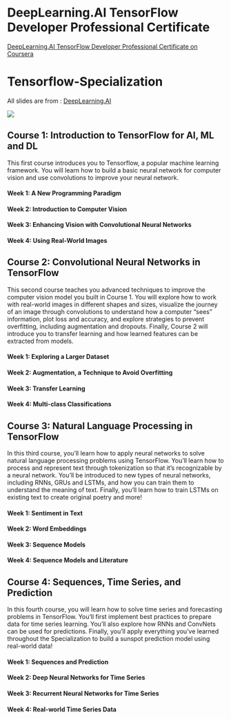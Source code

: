 # DeepLearning.AI TensorFlow Developer Professional Certificate

[DeepLearning.AI TensorFlow Developer Professional Certificate on Coursera](https://www.coursera.org/professional-certificates/tensorflow-in-practice)


# Tensorflow-Specialization
All slides are from : [DeepLearning.AI](https://www.deeplearning.ai/)

[<img src="https://github.com/GalaX1us/Tensorflow-Specialisation/blob/main/Specialization%20Certificate.jpg" />](https://www.coursera.org/account/accomplishments/professional-cert/DW4E47MGPHE8)

## Course 1: Introduction to TensorFlow for AI, ML and DL

This first course introduces you to Tensorflow, a popular machine learning framework. You will learn how to build a basic neural network for computer vision and use convolutions to improve your neural network.

#### Week 1: A New Programming Paradigm

#### Week 2: Introduction to Computer Vision

#### Week 3: Enhancing Vision with Convolutional Neural Networks

#### Week 4: Using Real-World Images


## Course 2: Convolutional Neural Networks in TensorFlow

This second course teaches you advanced techniques to improve the computer vision model you built in Course 1. You will explore how to work with real-world images in different shapes and sizes, visualize the journey of an image through convolutions to understand how a computer “sees” information, plot loss and accuracy, and explore strategies to prevent overfitting, including augmentation and dropouts. Finally, Course 2 will introduce you to transfer learning and how learned features can be extracted from models.

#### Week 1: Exploring a Larger Dataset

#### Week 2: Augmentation, a Technique to Avoid Overfitting

#### Week 3: Transfer Learning

#### Week 4: Multi-class Classifications


## Course 3: Natural Language Processing in TensorFlow

In this third course, you’ll learn how to apply neural networks to solve natural language processing problems using TensorFlow. You’ll learn how to process and represent text through tokenization so that it’s recognizable by a neural network. You’ll be introduced to new types of neural networks, including RNNs, GRUs and LSTMs, and how you can train them to understand the meaning of text. Finally, you’ll learn how to train LSTMs on existing text to create original poetry and more!

#### Week 1: Sentiment in Text

#### Week 2: Word Embeddings

#### Week 3: Sequence Models

#### Week 4: Sequence Models and Literature


## Course 4: Sequences, Time Series, and Prediction

In this fourth course, you will learn how to solve time series and forecasting problems in TensorFlow. You’ll first implement best practices to prepare data for time series learning. You’ll also explore how RNNs and ConvNets can be used for predictions. Finally, you’ll apply everything you’ve learned throughout the Specialization to build a sunspot prediction model using real-world data!

#### Week 1: Sequences and Prediction

#### Week 2: Deep Neural Networks for Time Series

#### Week 3: Recurrent Neural Networks for Time Series

#### Week 4: Real-world Time Series Data
